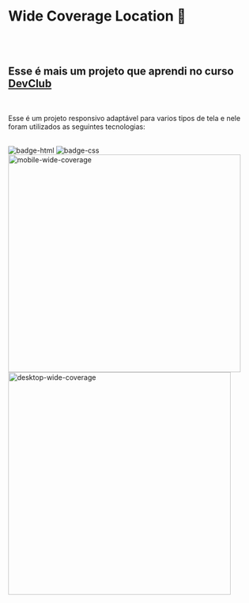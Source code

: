 <h1>Wide Coverage Location 🚗</h1>

<br>
<br>

<h2>Esse é mais um projeto que aprendi no curso <a href="https://rodolfomori.com.br/devclub" target="_blank"/>DevClub</a></h2>
<br>

<p>Esse é um projeto responsivo adaptável para varios tipos de tela  e nele foram utilizados as seguintes tecnologias:</p>
<br>

<img src="https://img.shields.io/badge/HTML5-E34F26?style=for-the-badge&logo=html5&logoColor=white" alt="badge-html"/>
<img src="https://img.shields.io/badge/CSS3-1572B6?style=for-the-badge&logo=css3&logoColor=white" alt="badge-css"/>
<br>

<img alt="mobile-wide-coverage" align="left" width= "470px" height="440px" align="left" src="https://github.com/Lincolnneres/Wide-Coverage-Location-Responsivo/blob/main/assets/Mobile.png.png?raw=true"/>
<br>
<img  alt="desktop-wide-coverage" align="left" widt="480px" height="450" src="https://github.com/Lincolnneres/Wide-Coverage-Location-Responsivo/blob/main/assets/Desktop.png.png?raw=true"/>
